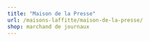```yaml
---
title: "Maison de la Presse"
url: /maisons-laffitte/maison-de-la-presse/
shop: marchand de journaux
---
```


